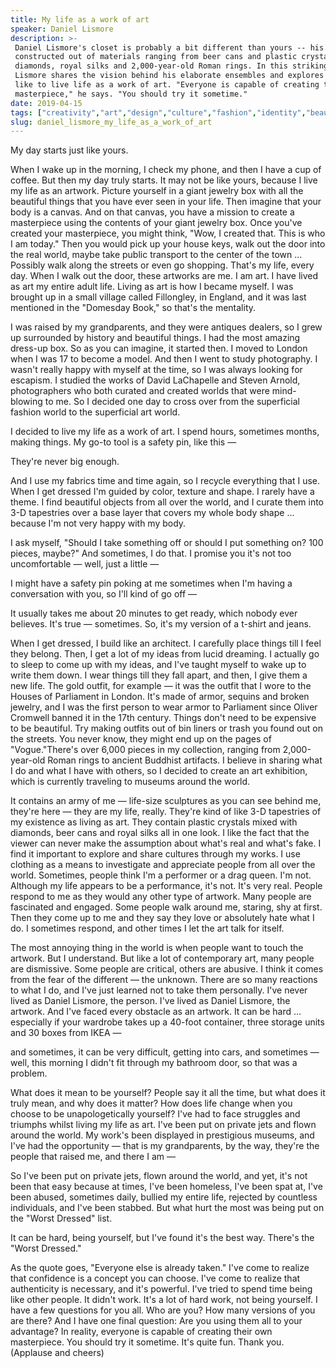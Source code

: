```yaml
---
title: My life as a work of art
speaker: Daniel Lismore
description: >-
 Daniel Lismore's closet is probably a bit different than yours -- his clothes are
 constructed out of materials ranging from beer cans and plastic crystals to
 diamonds, royal silks and 2,000-year-old Roman rings. In this striking talk,
 Lismore shares the vision behind his elaborate ensembles and explores what it's
 like to live life as a work of art. "Everyone is capable of creating their own
 masterpiece," he says. "You should try it sometime."
date: 2019-04-15
tags: ["creativity","art","design","culture","fashion","identity","beauty"]
slug: daniel_lismore_my_life_as_a_work_of_art
---
```


My day starts just like yours.

When I wake up in the morning, I check my phone, and then I have a cup of coffee. But then
my day truly starts. It may not be like yours, because I live my life as an artwork.
Picture yourself in a giant jewelry box with all the beautiful things that you have ever
seen in your life. Then imagine that your body is a canvas. And on that canvas, you have a
mission to create a masterpiece using the contents of your giant jewelry box. Once you've
created your masterpiece, you might think, "Wow, I created that. This is who I am today."
Then you would pick up your house keys, walk out the door into the real world, maybe take
public transport to the center of the town ... Possibly walk along the streets or even go
shopping. That's my life, every day. When I walk out the door, these artworks are me. I am
art. I have lived as art my entire adult life. Living as art is how I became myself. I was
brought up in a small village called Fillongley, in England, and it was last mentioned in
the "Domesday Book," so that's the mentality.

I was raised by my grandparents, and they were antiques dealers, so I grew up surrounded
by history and beautiful things. I had the most amazing dress-up box. So as you can
imagine, it started then. I moved to London when I was 17 to become a model. And then I
went to study photography. I wasn't really happy with myself at the time, so I was always
looking for escapism. I studied the works of David LaChapelle and Steven Arnold,
photographers who both curated and created worlds that were mind-blowing to me. So I
decided one day to cross over from the superficial fashion world to the superficial art
world.

I decided to live my life as a work of art. I spend hours, sometimes months, making
things. My go-to tool is a safety pin, like this —

They're never big enough.

And I use my fabrics time and time again, so I recycle everything that I use. When I get
dressed I'm guided by color, texture and shape. I rarely have a theme. I find beautiful
objects from all over the world, and I curate them into 3-D tapestries over a base layer
that covers my whole body shape ... because I'm not very happy with my
body.

I ask myself, "Should I take something off or should I put something on? 100 pieces,
maybe?" And sometimes, I do that. I promise you it's not too uncomfortable — well, just a
little —

I might have a safety pin poking at me sometimes when I'm having a conversation with you,
so I'll kind of go off —

It usually takes me about 20 minutes to get ready, which nobody ever believes. It's true —
sometimes. So, it's my version of a t-shirt and jeans.

When I get dressed, I build like an architect. I carefully place things till I feel they
belong. Then, I get a lot of my ideas from lucid dreaming. I actually go to sleep to come
up with my ideas, and I've taught myself to wake up to write them down. I wear things till
they fall apart, and then, I give them a new life. The gold outfit, for example — it was
the outfit that I wore to the Houses of Parliament in London. It's made of armor, sequins
and broken jewelry, and I was the first person to wear armor to Parliament since Oliver
Cromwell banned it in the 17th century. Things don't need to be expensive to be beautiful.
Try making outfits out of bin liners or trash you found out on the streets. You never
know, they might end up on the pages of "Vogue."There's over 6,000 pieces in my
collection, ranging from 2,000-year-old Roman rings to ancient Buddhist artifacts. I
believe in sharing what I do and what I have with others, so I decided to create an art
exhibition, which is currently traveling to museums around the world.

It contains an army of me — life-size sculptures as you can see behind me, they're here —
they are my life, really. They're kind of like 3-D tapestries of my existence as living as
art. They contain plastic crystals mixed with diamonds, beer cans and royal silks all in
one look. I like the fact that the viewer can never make the assumption about what's real
and what's fake. I find it important to explore and share cultures through my works. I use
clothing as a means to investigate and appreciate people from all over the
world. Sometimes, people think I'm a performer or a drag queen. I'm not. Although my life
appears to be a performance, it's not. It's very real. People respond to me as they would
any other type of artwork. Many people are fascinated and engaged. Some people walk around
me, staring, shy at first. Then they come up to me and they say they love or absolutely
hate what I do. I sometimes respond, and other times I let the art talk for
itself.

The most annoying thing in the world is when people want to touch the artwork. But I
understand. But like a lot of contemporary art, many people are dismissive. Some people
are critical, others are abusive. I think it comes from the fear of the different — the
unknown. There are so many reactions to what I do, and I've just learned not to take them
personally. I've never lived as Daniel Lismore, the person. I've lived as Daniel Lismore,
the artwork. And I've faced every obstacle as an artwork. It can be hard ... especially if
your wardrobe takes up a 40-foot container, three storage units and 30 boxes from IKEA
—

and sometimes, it can be very difficult, getting into cars, and sometimes — well, this
morning I didn't fit through my bathroom door, so that was a problem.

What does it mean to be yourself? People say it all the time, but what does it truly mean,
and why does it matter? How does life change when you choose to be unapologetically
yourself? I've had to face struggles and triumphs whilst living my life as art. I've been
put on private jets and flown around the world. My work's been displayed in prestigious
museums, and I've had the opportunity — that is my grandparents, by the way, they're the
people that raised me, and there I am —

So I've been put on private jets, flown around the world, and yet, it's not been that easy
because at times, I've been homeless, I've been spat at, I've been abused, sometimes
daily, bullied my entire life, rejected by countless individuals, and I've been stabbed.
But what hurt the most was being put on the "Worst Dressed" list.

It can be hard, being yourself, but I've found it's the best way. There's the "Worst
Dressed."

As the quote goes, "Everyone else is already taken." I've come to realize that confidence
is a concept you can choose. I've come to realize that authenticity is necessary, and it's
powerful. I've tried to spend time being like other people. It didn't work. It's a lot of
hard work, not being yourself. I have a few questions for you all. Who are you? How many
versions of you are there? And I have one final question: Are you using them all to your
advantage? In reality, everyone is capable of creating their own masterpiece. You should
try it sometime. It's quite fun. Thank you.(Applause and cheers)

<!--
ad_duration=3.33
comment_count=24
event="TED2019"
external_start_time=0
has_talk_citation=0
intro_duration=11.82
is_subtitle_required="False"
is_talk_featured="True"
language="en"
language_swap="False"
native_language="en"
number_of_related_talks=6
number_of_speakers=1
number_of_subtitled_videos=23
number_of_tags=7
number_of_talk_download_languages=24
number_of_talk_more_resources=1
number_of_talk_recommendations=0
number_of_talks_take_actions=0
post_ad_duration=0.83
published_timestamp="2019-06-13 14:59:55"
recording_date="2019-04-15"
speaker_description="Artist"
speaker_is_published=1
speaker_name="Daniel Lismore"
talk_name="My life as a work of art"
talks_tags=["creativity","art","design","culture","fashion","identity","beauty"]
talks_take_action=[]
url_photo_speaker="https://pe.tedcdn.com/images/ted/eddf8c3932f065a9dac09e1db8b36e8bca66b561_254x191.jpg"
url_photo_talk="https://s3.amazonaws.com/talkstar-photos/uploads/3e67c7b1-3b79-4911-a867-f7e8c8aed2b3/DanielLismore_2019-embed.jpg"
url_webpage="https://www.ted.com/talks/daniel_lismore_my_life_as_a_work_of_art"
video_type_name="TED Stage Talk"
-->